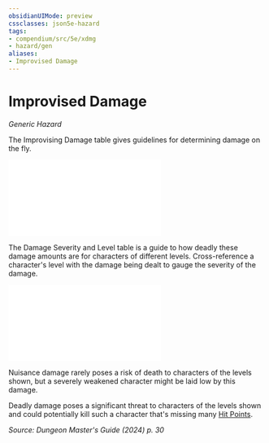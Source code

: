 ```yaml
---
obsidianUIMode: preview
cssclasses: json5e-hazard
tags:
- compendium/src/5e/xdmg
- hazard/gen
aliases:
- Improvised Damage
---
```

# Improvised Damage
*Generic Hazard*  

The Improvising Damage table gives guidelines for determining damage on the fly.

![Improvising Damage](/3-Mechanics/CLI/tables/improvising-damage-xdmg.md)

The Damage Severity and Level table is a guide to how deadly these damage amounts are for characters of different levels. Cross-reference a character's level with the damage being dealt to gauge the severity of the damage.

![Improvising Damage; Damage Severity and Level](/3-Mechanics/CLI/tables/improvising-damage-damage-severity-and-level-xdmg.md)

Nuisance damage rarely poses a risk of death to characters of the levels shown, but a severely weakened character might be laid low by this damage.

Deadly damage poses a significant threat to characters of the levels shown and could potentially kill such a character that's missing many [Hit Points](/3-Mechanics/CLI/variant-rules/hit-points-xphb.md).

*Source: Dungeon Master's Guide (2024) p. 30*